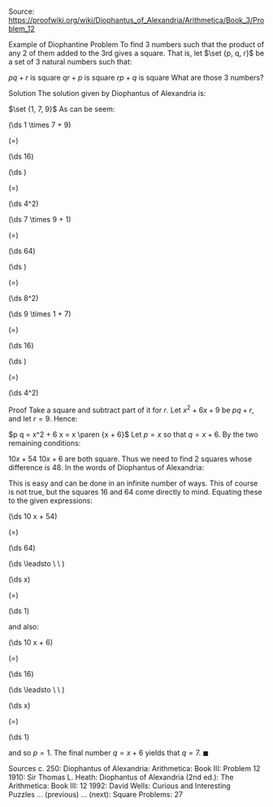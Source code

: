 # 

Source: https://proofwiki.org/wiki/Diophantus_of_Alexandria/Arithmetica/Book_3/Problem_12



Example of Diophantine Problem
To find $3$ numbers such that the product of any $2$ of them added to the $3$rd gives a square.
That is, let $\set {p, q, r}$ be a set of $3$ natural numbers such that:

$p q + r$ is square
$q r + p$ is square
$r p + q$ is square
What are those $3$ numbers?


Solution
The solution given by Diophantus of Alexandria is:

$\set {1, 7, 9}$
As can be seem:














\(\ds 1 \times 7 + 9\)

\(=\)







\(\ds 16\)




















\(\ds \)

\(=\)







\(\ds 4^2\)




















\(\ds 7 \times 9 + 1\)

\(=\)







\(\ds 64\)




















\(\ds \)

\(=\)







\(\ds 8^2\)




















\(\ds 9 \times 1 + 7\)

\(=\)







\(\ds 16\)




















\(\ds \)

\(=\)







\(\ds 4^2\)











Proof
Take a square and subtract part of it for $r$.
Let $x^2 + 6 x + 9$ be $p q + r$, and let $r = 9$.
Hence:

$p q = x^2 + 6 x = x \paren {x + 6}$
Let $p = x$ so that $q = x + 6$.
By the two remaining conditions:

$10 x + 54$
$10 x + 6$
are both square.
Thus we need to find $2$ squares whose difference is $48$.
In the words of Diophantus of Alexandria:

This is easy and can be done in an infinite number of ways.
This of course is not true, but the squares $16$ and $64$ come directly to mind.
Equating these to the given expressions:














\(\ds 10 x + 54\)

\(=\)







\(\ds 64\)














\(\ds \leadsto \ \ \)





\(\ds x\)

\(=\)







\(\ds 1\)









and also:














\(\ds 10 x + 6\)

\(=\)







\(\ds 16\)














\(\ds \leadsto \ \ \)





\(\ds x\)

\(=\)







\(\ds 1\)









and so $p = 1$.
The final number $q = x + 6$ yields that $q = 7$.
$\blacksquare$


Sources
c. 250: Diophantus of Alexandria: Arithmetica: Book $\text {III}$: Problem $12$
1910: Sir Thomas L. Heath: Diophantus of Alexandria (2nd ed.): The Arithmetica: Book $\text {III}$: $12$
1992: David Wells: Curious and Interesting Puzzles ... (previous) ... (next): Square Problems: $27$





